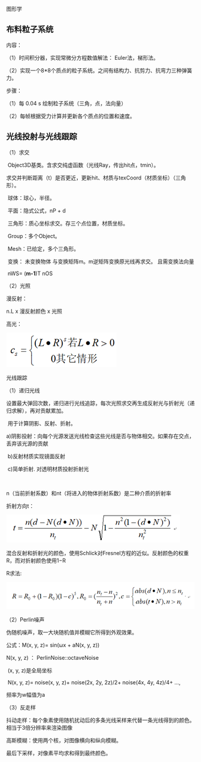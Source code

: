 图形学

## 布料粒子系统

内容：

（1）时间积分器，实现常微分方程数值解法： Euler法，梯形法。

（2）实现一个8*8个质点的粒子系统。之间有结构力、抗剪力、抗弯力三种弹簧力。

步骤：

（1）每 0.04 s 绘制粒子系统（三角，点，法向量）

（2）每帧根据受力计算并更新各个质点的位置和速度。





## 光线投射与光线跟踪

（1）求交

​		Object3D基类。含求交纯虚函数（光线Ray，传出hit点，tmin）。

​		求交并判断距离（t）是否更近，更新hit、材质与texCoord（材质坐标）（三角形）。

​			球体：球心，半径。

​			平面：隐式公式，nP + d

​			三角形：质心坐标求交。存三个点位置，材质坐标。

​			Group：多个Object。

​			Mesh：已给定，多个三角形。

​			变换： 未变换物体 与变换矩阵m。m逆矩阵变换原光线再求交。 且需变换法向量

​								nWS= (**m-1**)T  nOS

（2）光照

漫反射：

n.L  x 漫反射颜色 x 光照

高光：

![image-20210408203306066](简历项目.assets/image-20210408203306066.png)



光线跟踪

（1）递归光线

​	设置最大弹回次数，递归进行光线追踪，每次光照求交再生成反射光与折射光（递归求解），再对贡献累加。

​	用于计算阴影、反射、折射。

​		a)阴影投射：向每个光源发送光线检查这些光线是否与物体相交。如果存在交点，丢弃该光源的贡献	

​		b)反射材质实现镜面反射

​		c)简单折射. 对透明材质投射折射光

​	



n（当前折射系数）和nt（将进入的物体折射系数）是二种介质的折射率

折射方向t：

![image-20210408213339883](简历项目.assets/image-20210408213339883.png)

混合反射和折射光的颜色，使用Schlick对Fresnel方程的近似。反射颜色的权重R，而对折射颜色使用1−R

R求法:

![image-20210408213248600](简历项目.assets/image-20210408213248600.png)



（2）Perlin噪声

伪随机噪声，取一大块随机值并模糊它所得到外观效果。

公式：M(x, y, z)= sin(ωx + aN(x, y, z))



N(x, y, z) ： PerlinNoise::octaveNoise

​					(x, y, z)是全局坐标 

​					N(x, y, z)= noise(x, y, z)+ noise(2x, 2y, 2z)/2+ noise(4x, 4y, 4z)/4+ ..., 

频率为w幅值为a



（3）反走样

抖动走样：每个象素使用随机扰动后的多条光线采样来代替一条光线得到的颜色。相当于3倍分辨率来渲染图像

高斯模糊：使用两个核，对图像横向和纵向模糊。

最后下采样，对像素平均求和得到最终颜色。









